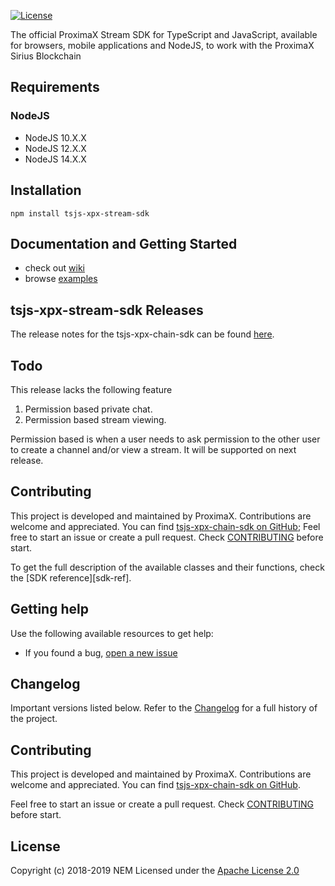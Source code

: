 
[![License](https://img.shields.io/badge/License-Apache%202.0-blue.svg)](https://opensource.org/licenses/Apache-2.0)

The official ProximaX Stream SDK for TypeScript and JavaScript, available for browsers, mobile applications and NodeJS, to work with the ProximaX Sirius Blockchain

## Requirements

### NodeJS

- NodeJS 10.X.X
- NodeJS 12.X.X
- NodeJS 14.X.X

## Installation

```npm install tsjs-xpx-stream-sdk```

## Documentation and Getting Started

- check out [wiki][wiki]
- browse [examples][examples]

## tsjs-xpx-stream-sdk Releases

The release notes for the tsjs-xpx-chain-sdk can be found [here](CHANGELOG.md).

## Todo
This release lacks the following feature
1. Permission based private chat. 
2. Permission based stream viewing.

Permission based is when a user needs to ask permission to the other user to create a channel and/or view a stream.
It will be supported on next release.
## Contributing

This project is developed and maintained by ProximaX. Contributions are welcome and appreciated. You can find [tsjs-xpx-chain-sdk on GitHub][self];
Feel free to start an issue or create a pull request. Check [CONTRIBUTING](CONTRIBUTING.md) before start.

To get the full description of the available classes and their functions, check the [SDK reference][sdk-ref].

## Getting help

Use the following available resources to get help:

- If you found a bug, [open a new issue][issues]

## Changelog

Important versions listed below. Refer to the [Changelog](CHANGELOG.md) for a full history of the project.

## Contributing

This project is developed and maintained by ProximaX. Contributions are welcome and appreciated. You can find [tsjs-xpx-chain-sdk on GitHub][self].

Feel free to start an issue or create a pull request. Check [CONTRIBUTING](CONTRIBUTING.md) before start.

## License

Copyright (c) 2018-2019 NEM
Licensed under the [Apache License 2.0](LICENSE)

[self]: https://github.com/proximax-storage/tsjs-xpx-stream-sdk
[issues]: https://github.com/proximax-storage/tsjs-xpx-stream-sdk/issues
[wiki]: https://github.com/proximax-storage/tsjs-xpx-stream-sdk/wiki
[examples]: https://github.com/proximax-storage/tsjs-xpx-stream-sdk/wiki/Examples

